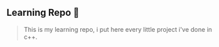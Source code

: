## Learning Repo 🌌

> This is my learning repo, i put here every little project i've done in c++. 

